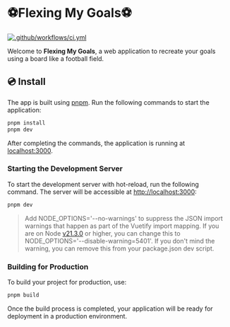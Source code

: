 # ⚽Flexing My Goals⚽

[![.github/workflows/ci.yml](https://github.com/manuelarte/flexingmygoals/actions/workflows/ci.yml/badge.svg)](https://github.com/manuelarte/flexingmygoals/actions/workflows/ci.yml)

Welcome to **Flexing My Goals**, a web application to recreate your goals using a board like a football field.

## 💿 Install

The app is built using [pnpm](https://pnpm.io/).
Run the following commands to start the application:

```bash
pnpm install
pnpm dev
```

After completing the commands, the application is running at [localhost:3000](http://localhost:3000).

### Starting the Development Server

To start the development server with hot-reload, run the following command. The server will be accessible at [http://localhost:3000](http://localhost:3000):

```bash
pnpm dev
```

> Add NODE_OPTIONS='--no-warnings' to suppress the JSON import warnings that happen as part of the Vuetify import mapping. If you are on Node [v21.3.0](https://nodejs.org/en/blog/release/v21.3.0) or higher, you can change this to NODE_OPTIONS='--disable-warning=5401'. If you don't mind the warning, you can remove this from your package.json dev script.

### Building for Production

To build your project for production, use:

```bash
pnpm build
```

Once the build process is completed, your application will be ready for deployment in a production environment.
